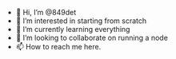 - 👋 Hi, I’m @849det
- 👀 I’m interested in starting from scratch 
- 🌱 I’m currently learning everything 
- 💞️ I’m looking to collaborate on running a node
- 📫 How to reach me here.

<!---
849det/849det is a ✨ special ✨ repository because its `README.md` (this file) appears on your GitHub profile.
You can click the Preview link to take a look at your changes.
--->
